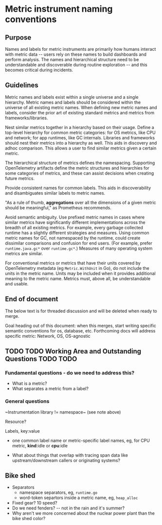 # Metric instrument naming conventions

## Purpose

Names and labels for metric instruments are primarily how humans interact with metric data -- users rely on these names to build dashboards and perform analysis. The names and hierarchical structure need to be understandable and discoverable during routine exploration -- and this becomes critical during incidents.

## Guidelines

Metric names and labels exist within a single universe and a single hierarchy. Metric names and labels should be considered within the universe of all existing metric names. When defining new metric names and labels, consider the prior art of existing standard metrics and metrics from frameworks/libraries.

Nest similar metrics together in a hierarchy based on their usage. Define a top-level hierarchy for common metric categories: for OS metrics, like CPU and network; for app runtimes, like GC internals. Libraries and frameworks should nest their metrics into a hierarchy as well. This aids in discovery and adhoc comparison. This allows a user to find similar metrics given a certain metric.

The hierarchical structure of metrics defines the namespacing. Supporting OpenTelemetry artifacts define the metric structures and hierarchies for some categories of metrics, and these can assist decisions when creating future metrics.

Provide consistent names for common labels. This aids in discoverability and disambiguates similar labels to metric names.

"As a rule of thumb, **aggregations** over all the dimensions of a given metric should be meaningful," as Prometheus recommends.

Avoid semantic ambiguity. Use prefixed metric names in cases where similar metrics have significantly different implementations across the breadth of all existing metrics. For example, every garbage collected runtime has a slightly different strategies and measures. Using common metric names for GC, not namespaced by the runtime, could create dissimilar comparisons and confusion for end users. (For example, prefer `runtime.java.gc*` over `runtime.gc*`.) Measures of many operating system metrics are similar.

For conventional metrics or metrics that have their units covered by OpenTelemetry metadata (eg `Metric.WithUnit` in Go), do not include the units in the metric name. Units may be included when it provides additional meaning to the metric name. Metrics must, above all, be understandable and usable.

## End of document

The below text is for threaded discussion and will be deleted when ready to merge.

Goal heading out of this document: when this merges, start writing specific semantic conventions for os, database, etc. Forthcoming docs will address specific metric: Network, OS, OS-agnostic



## TODO TODO Working Area and Outstanding Questions TODO TODO

### Fundamental questions - do we need to address this?
* What is a metric?
* What separates a metric from a label?

### General questions

~Instrumentation library != namespace~ (see note above)

Resource?

Labels, key:value
- one common label name or metric-specific label names, eg, for CPU metric, **kind**:idle or **cpu**:idle

* What about things that overlap with tracing span data like upstream/downstream callers or originating systems?

## Bike shed

* Separators
  * namespace separators, eg, `runtime.go`
  * word-token separtors inside a metric name, eg, `heap_alloc`
* Fixed gear? 10 speed?
* Do we need fenders? -- not in the rain and it's summer?
* Why aren't we more concerned about the nuclear power plant than the bike shed color?
